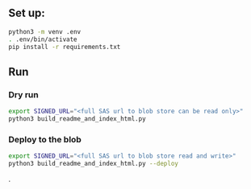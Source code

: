 ## Set up:

```bash
python3 -m venv .env
. .env/bin/activate
pip install -r requirements.txt
```

## Run

### Dry run

```bash
export SIGNED_URL="<full SAS url to blob store can be read only>"
python3 build_readme_and_index_html.py
```



### Deploy to the blob

```bash
export SIGNED_URL="<full SAS url to blob store read and write>"
python3 build_readme_and_index_html.py --deploy
```

.